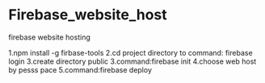 # Firebase_website_host
firebase website hosting 

1.npm  install -g firbase-tools
2.cd project directory to command: firebase login
3.create directory public
3.command:firebase init
4.choose  web host by pesss pace
5.command:firebase deploy

